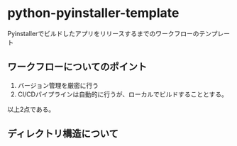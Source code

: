 # python-pyinstaller-template
Pyinstallerでビルドしたアプリをリリースするまでのワークフローのテンプレート

## ワークフローについてのポイント
1. バージョン管理を厳密に行う
2. CI/CDパイプラインは自動的に行うが、ローカルでビルドすることとする。

以上2点である。

## ディレクトリ構造について
